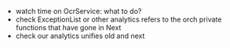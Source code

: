 - watch time on OcrService: what to do?
- check ExceptionList or other analytics refers to the orch private functions that have gone in Next
- check our analytics unifies old and next

